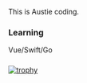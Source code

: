 This is Austie coding.

### Learning

Vue/Swift/Go

### 
[![trophy](https://github-profile-trophy.vercel.app/?username=austiecodes)](https://github.com/ryo-ma/github-profile-trophy)




